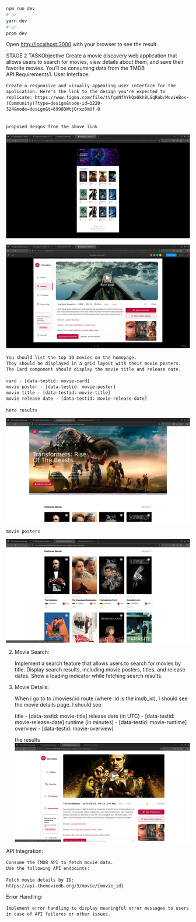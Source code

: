 ```bash
npm run dev
# or
yarn dev
# or
pnpm dev
```

Open [http://localhost:3000](http://localhost:3000) with your browser to see the result.

STAGE 2 TASKObjective
Create a movie discovery web application that allows users to search for movies, view details about them, and save their favorite movies. You’ll be consuming data from the TMDB API.Requirements1. User Interface:

    Create a responsive and visually appealing user interface for the application. Here's the link to the design you're expected to replicate: https://www.figma.com/file/tVfgoNfhYkQaUkh8LGqRab/MovieBox-(Community)?type=design&node-id=1220-324&mode=design&t=6998DWtjQrxz8mOf-0


    proposed desgns from the above link

![Alt text](public/readme/proposeddesign.webp)

![Alt text](public/readme/proposeddesign2.webp)

    You should list the top 10 movies on the homepage.
    They should be displayed in a grid layout with their movie posters.
    The Card component should display the movie title and release date.

    card - [data-testid: movie-card]
    movie poster - [data-testid: movie-poster]
    movie title - [data-testid: movie-title]
    movie release date - [data-testid: movie-release-date]

    hero results

![Alt text](public/readme/homepage.webp)

    movie posters

![Alt text](public/readme/moviepage.webp)

2. Movie Search:

   Implement a search feature that allows users to search for movies by title.
   Display search results, including movie posters, titles, and release dates.
   Show a loading indicator while fetching search results.

3. Movie Details:

   When i go to to /movies/:id route (where :id is the imdb_id), I should see the movie details page.
   I should see

   title - [data-testid: movie-title]
   release date (in UTC) - [data-testid: movie-release-date]
   runtime (in minutes) - [data-testid: movie-runtime]
   overview - [data-testid: movie-overview]

   the results
   ![Alt text](public/readme/moviedetails.webp)

API Integration:

    Consume the TMDB API to fetch movie data.
    Use the following API endpoints:

    Fetch movie details by ID: https://api.themoviedb.org/3/movie/{movie_id}

Error Handling:

    Implement error handling to display meaningful error messages to users in case of API failures or other issues.
